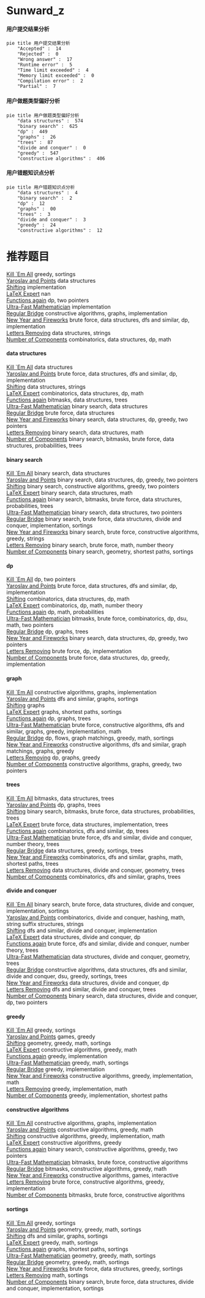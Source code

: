 # Sunward_z
<!-- tabs:start -->
#### **用户提交结果分析**

```mermaid
pie title 用户提交结果分析
    "Accepted" :  14
    "Rejected" :  0
    "Wrong answer" :  17
    "Runtime error" :  5
    "Time limit exceeded" :  4
    "Memory limit exceeded" :  0
    "Compilation error" :  2
    "Partial" :  7
```
#### **用户做题类型偏好分析**

```mermaid
pie title 用户做题类型偏好分析
    "data structures" :  574
    "binary search" :  625
    "dp" :  449
    "graphs" :  26
    "trees" :  87
    "divide and conquer" :  0
    "greedy" :  547
    "constructive algorithms" :  406
```
#### **用户错题知识点分析**

```mermaid
pie title 用户错题知识点分析
    "data structures" :  4
    "binary search" :  2
    "dp" :  12
    "graphs" :  00
    "trees" :  3
    "divide and conquer" :  3
    "greedy" :  24
    "constructive algorithms" :  12
```
<!-- tabs:end -->
# 推荐题目
[Kill `Em All](http://codeforces.com/problemset/problem/1238/B)		greedy,
                        sortings		  
[Yaroslav and Points](http://codeforces.com/problemset/problem/295/E)		data structures		  
[Shifting](http://codeforces.com/problemset/problem/286/B)		implementation		  
[LaTeX Expert](http://codeforces.com/problemset/problem/1090/B)		nan		  
[Functions again](https://codeforces.com/contest/789/problem/C)		dp,
                        two pointers		  
[Ultra-Fast Mathematician](http://codeforces.com/problemset/problem/61/A)		implementation		  
[Regular Bridge](http://codeforces.com/problemset/problem/550/D)		constructive algorithms,
                        graphs,
                        implementation		  
[New Year and Fireworks](http://codeforces.com/problemset/problem/750/D)		brute force,
                        data structures,
                        dfs and similar,
                        dp,
                        implementation		  
[Letters Removing](http://codeforces.com/problemset/problem/899/F)		data structures,
                        strings		  
[Number of Components](http://codeforces.com/problemset/problem/1151/E)		combinatorics,
                        data structures,
                        dp,
                        math		  
<!-- tabs:start -->
#### **data structures**
[Kill `Em All](http://codeforces.com/problemset/problem/295/E)		data structures		  
[Yaroslav and Points](http://codeforces.com/problemset/problem/750/D)		brute force,
                        data structures,
                        dfs and similar,
                        dp,
                        implementation		  
[Shifting](http://codeforces.com/problemset/problem/899/F)		data structures,
                        strings		  
[LaTeX Expert](http://codeforces.com/problemset/problem/1151/E)		combinatorics,
                        data structures,
                        dp,
                        math		  
[Functions again](http://codeforces.com/problemset/problem/877/E)		bitmasks,
                        data structures,
                        trees		  
[Ultra-Fast Mathematician](https://codeforces.com/contest/948/problem/C)		binary search,
                        data structures		  
[Regular Bridge](http://codeforces.com/problemset/problem/940/F)		brute force,
                        data structures		  
[New Year and Fireworks](http://codeforces.com/problemset/problem/1492/C)		binary search,
                        data structures,
                        dp,
                        greedy,
                        two pointers		  
[Letters Removing](http://codeforces.com/problemset/problem/1490/G)		binary search,
                        data structures,
                        math		  
[Number of Components](http://codeforces.com/problemset/problem/1479/D)		binary search,
                        bitmasks,
                        brute force,
                        data structures,
                        probabilities,
                        trees		  
#### **binary search**
[Kill `Em All](https://codeforces.com/contest/948/problem/C)		binary search,
                        data structures		  
[Yaroslav and Points](http://codeforces.com/problemset/problem/1492/C)		binary search,
                        data structures,
                        dp,
                        greedy,
                        two pointers		  
[Shifting](http://codeforces.com/problemset/problem/1463/D)		binary search,
                        constructive algorithms,
                        greedy,
                        two pointers		  
[LaTeX Expert](http://codeforces.com/problemset/problem/1490/G)		binary search,
                        data structures,
                        math		  
[Functions again](http://codeforces.com/problemset/problem/1479/D)		binary search,
                        bitmasks,
                        brute force,
                        data structures,
                        probabilities,
                        trees		  
[Ultra-Fast Mathematician](http://codeforces.com/problemset/problem/1436/E)		binary search,
                        data structures,
                        two pointers		  
[Regular Bridge](http://codeforces.com/problemset/problem/1461/D)		binary search,
                        brute force,
                        data structures,
                        divide and conquer,
                        implementation,
                        sortings		  
[New Year and Fireworks](http://codeforces.com/problemset/problem/1493/C)		binary search,
                        brute force,
                        constructive algorithms,
                        greedy,
                        strings		  
[Letters Removing](http://codeforces.com/problemset/problem/1487/D)		binary search,
                        brute force,
                        math,
                        number theory		  
[Number of Components](http://codeforces.com/problemset/problem/1486/B)		binary search,
                        geometry,
                        shortest paths,
                        sortings		  
#### **dp**
[Kill `Em All](https://codeforces.com/contest/789/problem/C)		dp,
                        two pointers		  
[Yaroslav and Points](http://codeforces.com/problemset/problem/750/D)		brute force,
                        data structures,
                        dfs and similar,
                        dp,
                        implementation		  
[Shifting](http://codeforces.com/problemset/problem/1151/E)		combinatorics,
                        data structures,
                        dp,
                        math		  
[LaTeX Expert](https://codeforces.com/contest/560/problem/E)		combinatorics,
                        dp,
                        math,
                        number theory		  
[Functions again](http://codeforces.com/problemset/problem/248/E)		dp,
                        math,
                        probabilities		  
[Ultra-Fast Mathematician](http://codeforces.com/problemset/problem/1400/G)		bitmasks,
                        brute force,
                        combinatorics,
                        dp,
                        dsu,
                        math,
                        two pointers		  
[Regular Bridge](http://codeforces.com/problemset/problem/868/E)		dp,
                        graphs,
                        trees		  
[New Year and Fireworks](http://codeforces.com/problemset/problem/1492/C)		binary search,
                        data structures,
                        dp,
                        greedy,
                        two pointers		  
[Letters Removing](https://codeforces.com/contest/1457/problem/C)		brute force,
                        dp,
                        implementation		  
[Number of Components](http://codeforces.com/problemset/problem/1491/C)		brute force,
                        data structures,
                        dp,
                        greedy,
                        implementation		  
#### **graph**
[Kill `Em All](http://codeforces.com/problemset/problem/550/D)		constructive algorithms,
                        graphs,
                        implementation		  
[Yaroslav and Points](https://codeforces.com/contest/512/problem/A)		dfs and similar,
                        graphs,
                        sortings		  
[Shifting](http://codeforces.com/problemset/problem/1267/F)		graphs		  
[LaTeX Expert](http://codeforces.com/problemset/problem/1422/D)		graphs,
                        shortest paths,
                        sortings		  
[Functions again](http://codeforces.com/problemset/problem/868/E)		dp,
                        graphs,
                        trees		  
[Ultra-Fast Mathematician](http://codeforces.com/problemset/problem/1487/C)		brute force,
                        constructive algorithms,
                        dfs and similar,
                        graphs,
                        greedy,
                        implementation,
                        math		  
[Regular Bridge](http://codeforces.com/problemset/problem/1437/C)		dp,
                        flows,
                        graph matchings,
                        greedy,
                        math,
                        sortings		  
[New Year and Fireworks](http://codeforces.com/problemset/problem/1470/D)		constructive algorithms,
                        dfs and similar,
                        graph matchings,
                        graphs,
                        greedy		  
[Letters Removing](http://codeforces.com/problemset/problem/1476/C)		dp,
                        graphs,
                        greedy		  
[Number of Components](http://codeforces.com/problemset/problem/1304/D)		constructive algorithms,
                        graphs,
                        greedy,
                        two pointers		  
#### **trees**
[Kill `Em All](http://codeforces.com/problemset/problem/877/E)		bitmasks,
                        data structures,
                        trees		  
[Yaroslav and Points](http://codeforces.com/problemset/problem/868/E)		dp,
                        graphs,
                        trees		  
[Shifting](http://codeforces.com/problemset/problem/1479/D)		binary search,
                        bitmasks,
                        brute force,
                        data structures,
                        probabilities,
                        trees		  
[LaTeX Expert](http://codeforces.com/problemset/problem/1511/C)		brute force,
                        data structures,
                        implementation,
                        trees		  
[Functions again](http://codeforces.com/problemset/problem/1499/F)		combinatorics,
                        dfs and similar,
                        dp,
                        trees		  
[Ultra-Fast Mathematician](http://codeforces.com/problemset/problem/1491/E)		brute force,
                        dfs and similar,
                        divide and conquer,
                        number theory,
                        trees		  
[Regular Bridge](http://codeforces.com/problemset/problem/1466/D)		data structures,
                        greedy,
                        sortings,
                        trees		  
[New Year and Fireworks](http://codeforces.com/problemset/problem/1495/D)		combinatorics,
                        dfs and similar,
                        graphs,
                        math,
                        shortest paths,
                        trees		  
[Letters Removing](http://codeforces.com/problemset/problem/1303/G)		data structures,
                        divide and conquer,
                        geometry,
                        trees		  
[Number of Components](http://codeforces.com/problemset/problem/1454/E)		combinatorics,
                        dfs and similar,
                        graphs,
                        trees		  
#### **divide and conquer**
[Kill `Em All](http://codeforces.com/problemset/problem/1461/D)		binary search,
                        brute force,
                        data structures,
                        divide and conquer,
                        implementation,
                        sortings		  
[Yaroslav and Points](http://codeforces.com/problemset/problem/1466/G)		combinatorics,
                        divide and conquer,
                        hashing,
                        math,
                        string suffix structures,
                        strings		  
[Shifting](http://codeforces.com/problemset/problem/1490/D)		dfs and similar,
                        divide and conquer,
                        implementation		  
[LaTeX Expert](https://codeforces.com/contest/1483/problem/C)		data structures,
                        divide and conquer,
                        dp		  
[Functions again](http://codeforces.com/problemset/problem/1491/E)		brute force,
                        dfs and similar,
                        divide and conquer,
                        number theory,
                        trees		  
[Ultra-Fast Mathematician](http://codeforces.com/problemset/problem/1303/G)		data structures,
                        divide and conquer,
                        geometry,
                        trees		  
[Regular Bridge](http://codeforces.com/problemset/problem/1494/D)		constructive algorithms,
                        data structures,
                        dfs and similar,
                        divide and conquer,
                        dsu,
                        greedy,
                        sortings,
                        trees		  
[New Year and Fireworks](http://codeforces.com/problemset/problem/1482/E)		data structures,
                        divide and conquer,
                        dp		  
[Letters Removing](http://codeforces.com/problemset/problem/566/C)		dfs and similar,
                        divide and conquer,
                        trees		  
[Number of Components](http://codeforces.com/problemset/problem/1428/F)		binary search,
                        data structures,
                        divide and conquer,
                        dp,
                        two pointers		  
#### **greedy**
[Kill `Em All](http://codeforces.com/problemset/problem/1238/B)		greedy,
                        sortings		  
[Yaroslav and Points](https://codeforces.com/contest/299/problem/C)		games,
                        greedy		  
[Shifting](https://codeforces.com/contest/1496/problem/C)		geometry,
                        greedy,
                        math,
                        sortings		  
[LaTeX Expert](http://codeforces.com/problemset/problem/1270/B)		constructive algorithms,
                        greedy,
                        math		  
[Functions again](http://codeforces.com/problemset/problem/1197/B)		greedy,
                        implementation		  
[Ultra-Fast Mathematician](http://codeforces.com/problemset/problem/1117/B)		greedy,
                        math,
                        sortings		  
[Regular Bridge](http://codeforces.com/problemset/problem/1203/D1)		greedy,
                        implementation		  
[New Year and Fireworks](http://codeforces.com/problemset/problem/1313/B)		constructive algorithms,
                        greedy,
                        implementation,
                        math		  
[Letters Removing](http://codeforces.com/problemset/problem/1332/A)		greedy,
                        implementation,
                        math		  
[Number of Components](http://codeforces.com/problemset/problem/1505/E)		greedy,
                        implementation,
                        shortest paths		  
#### **constructive algorithms**
[Kill `Em All](http://codeforces.com/problemset/problem/550/D)		constructive algorithms,
                        graphs,
                        implementation		  
[Yaroslav and Points](http://codeforces.com/problemset/problem/1270/B)		constructive algorithms,
                        greedy,
                        math		  
[Shifting](http://codeforces.com/problemset/problem/1313/B)		constructive algorithms,
                        greedy,
                        implementation,
                        math		  
[LaTeX Expert](http://codeforces.com/problemset/problem/1493/A)		constructive algorithms,
                        greedy		  
[Functions again](http://codeforces.com/problemset/problem/1463/D)		binary search,
                        constructive algorithms,
                        greedy,
                        two pointers		  
[Ultra-Fast Mathematician](https://codeforces.com/contest/1456/problem/B)		bitmasks,
                        brute force,
                        constructive algorithms		  
[Regular Bridge](http://codeforces.com/problemset/problem/1492/D)		bitmasks,
                        constructive algorithms,
                        greedy,
                        math		  
[New Year and Fireworks](https://codeforces.com/contest/1504/problem/D)		constructive algorithms,
                        games,
                        interactive		  
[Letters Removing](https://codeforces.com/contest/1483/problem/A)		brute force,
                        constructive algorithms,
                        greedy,
                        implementation		  
[Number of Components](https://codeforces.com/contest/1457/problem/D)		bitmasks,
                        brute force,
                        constructive algorithms		  
#### **sortings**
[Kill `Em All](http://codeforces.com/problemset/problem/1238/B)		greedy,
                        sortings		  
[Yaroslav and Points](https://codeforces.com/contest/1496/problem/C)		geometry,
                        greedy,
                        math,
                        sortings		  
[Shifting](https://codeforces.com/contest/512/problem/A)		dfs and similar,
                        graphs,
                        sortings		  
[LaTeX Expert](http://codeforces.com/problemset/problem/1117/B)		greedy,
                        math,
                        sortings		  
[Functions again](http://codeforces.com/problemset/problem/1422/D)		graphs,
                        shortest paths,
                        sortings		  
[Ultra-Fast Mathematician](https://codeforces.com/contest/1496/problem/C)		geometry,
                        greedy,
                        math,
                        sortings		  
[Regular Bridge](http://codeforces.com/problemset/problem/1495/A)		geometry,
                        greedy,
                        math,
                        sortings		  
[New Year and Fireworks](http://codeforces.com/problemset/problem/1497/A)		brute force,
                        data structures,
                        greedy,
                        sortings		  
[Letters Removing](http://codeforces.com/problemset/problem/1427/A)		math,
                        sortings		  
[Number of Components](http://codeforces.com/problemset/problem/1461/D)		binary search,
                        brute force,
                        data structures,
                        divide and conquer,
                        implementation,
                        sortings		  
<!-- tabs:end -->

